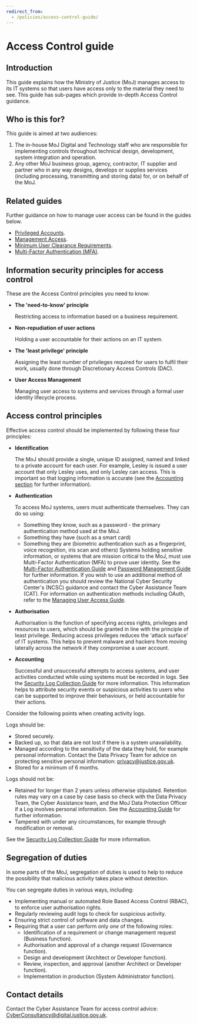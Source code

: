 ```yaml
---
redirect_from:
  - /policies/access-control-guide/
---
```

# Access Control guide

## Introduction

This guide explains how the Ministry of Justice \(MoJ\) manages access to its IT systems so that users have access only to the material they need to see. This guide has sub-pages which provide in-depth Access Control guidance.

## Who is this for?

This guide is aimed at two audiences:

1.  The in-house MoJ Digital and Technology staff who are responsible for implementing controls throughout technical design, development, system integration and operation.
2.  Any other MoJ business group, agency, contractor, IT supplier and partner who in any way designs, develops or supplies services \(including processing, transmitting and storing data\) for, or on behalf of the MoJ.

## Related guides

Further guidance on how to manage user access can be found in the guides below.

-   [Privileged Accounts](privileged-account-management-guide.md).
-   [Management Access](managing-user-access-guide.md).
-   [Minimum User Clearance Requirements](minimum-user-clearance-requirements-guide.md).
-   [Multi-Factor Authentication \(MFA\)](multi-factor-authentication-mfa-guide.md).

## Information security principles for access control

These are the Access Control principles you need to know:

-   **The 'need-to-know' principle**

    Restricting access to information based on a business requirement.

-   **Non-repudiation of user actions**

    Holding a user accountable for their actions on an IT system.

-   **The 'least privilege' principle**

    Assigning the least number of privileges required for users to fulfil their work, usually done through Discretionary Access Controls \(DAC\).

-   **User Access Management**

    Managing user access to systems and services through a formal user identity lifecycle process.


## Access control principles

Effective access control should be implemented by following these four principles:

-   **Identification**

    The MoJ should provide a single, unique ID assigned, named and linked to a private account for each user. For example, Lesley is issued a user account that only Lesley uses, and only Lesley can access. This is important so that logging information is accurate \(see the [Accounting section](#accounting) for further information\).

-   **Authentication**

    To access MoJ systems, users must authenticate themselves. They can do so using:

    -   Something they know, such as a password - the primary authentication method used at the MoJ.
    -   Something they have \(such as a smart card\)
    -   Something they are \(biometric authentication such as a fingerprint, voice recognition, iris scan and others\)
    Systems holding sensitive information, or systems that are mission critical to the MoJ, must use Multi-Factor Authentication \(MFA\) to prove user identity. See the [Multi-Factor Authentication Guide](multi-factor-authentication-mfa-guide.md) and [Password Management Guide](password-managers.md) for further information. If you wish to use an additional method of authentication you should review the National Cyber Security Center's \(NCSC\) guidance and contact the Cyber Assistance Team \(CAT\). For information on authentication methods including OAuth, refer to the [Managing User Access Guide](managing-user-access-guide.md).

-   **Authorisation**

    Authorisation is the function of specifying access rights, privileges and resources to users, which should be granted in line with the principle of least privilege. Reducing access privileges reduces the 'attack surface' of IT systems. This helps to prevent malware and hackers from moving laterally across the network if they compromise a user account.

-   **Accounting**

    Successful and unsuccessful attempts to access systems, and user activities conducted while using systems must be recorded in logs. See the [Security Log Collection Guide](security-log-collection-maturity-tiers.md) for more information. This information helps to attribute security events or suspicious activities to users who can be supported to improve their behaviours, or held accountable for their actions.


Consider the following points when creating activity logs.

Logs should be:

-   Stored securely.
-   Backed up, so that data are not lost if there is a system unavailability.
-   Managed according to the sensitivity of the data they hold, for example personal information. Contact the Data Privacy Team for advice on protecting sensitive personal information: [privacy@justice.gov.uk](mailto:privacy@justice.gov.uk).
-   Stored for a minimum of 6 months.

Logs should not be:

-   Retained for longer than 2 years unless otherwise stipulated. Retention rules may vary on a case by case basis so check with the Data Privacy Team, the Cyber Assistance team, and the MoJ Data Protection Officer if a Log involves personal information. See the [Accounting Guide](accounting.md) for further information.
-   Tampered with under any circumstances, for example through modification or removal.

See the [Security Log Collection Guide](security-log-collection-maturity-tiers.md) for more information.

## Segregation of duties

In some parts of the MoJ, segregation of duties is used to help to reduce the possibility that malicious activity takes place without detection.

You can segregate duties in various ways, including:

-   Implementing manual or automated Role Based Access Control \(RBAC\), to enforce user authorisation rights.
-   Regularly reviewing audit logs to check for suspicious activity.
-   Ensuring strict control of software and data changes.
-   Requiring that a user can perform only *one* of the following roles:
    -   Identification of a requirement or change management request \(Business function\).
    -   Authorisation and approval of a change request \(Governance function\).
    -   Design and development \(Architect or Developer function\).
    -   Review, inspection, and approval \(another Architect or Developer function\).
    -   Implementation in production \(System Administrator function\).

## Contact details

Contact the Cyber Assistance Team for access control advice: [CyberConsultancy@digital.justice.gov.uk](mailto:CyberConsultancy@digital.justice.gov.uk).

